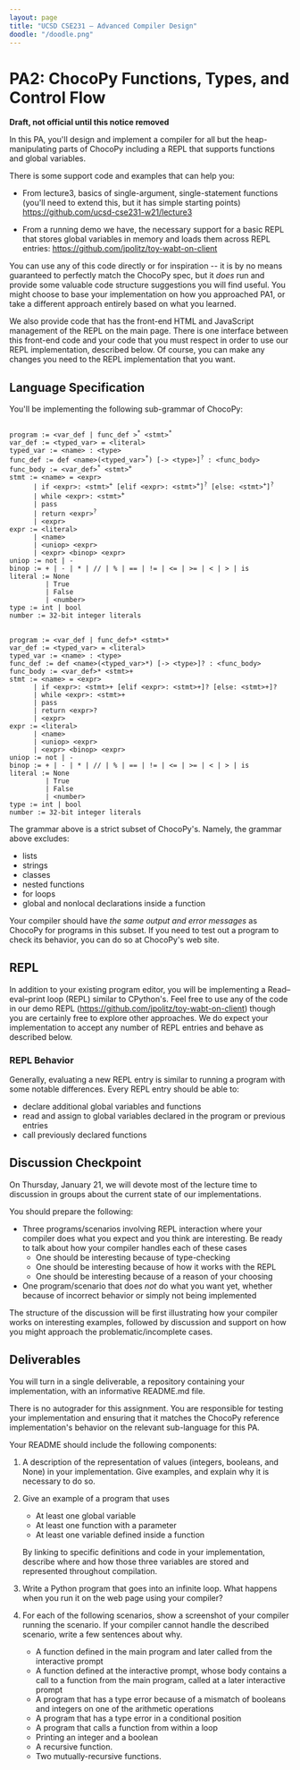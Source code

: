 ```yaml
---
layout: page
title: "UCSD CSE231 – Advanced Compiler Design"
doodle: "/doodle.png"
---
```


# PA2: ChocoPy Functions, Types, and Control Flow

**Draft, not official until this notice removed**

In this PA, you'll design and implement a compiler for all but the
heap-manipulating parts of ChocoPy including a REPL that supports functions
and global variables.

There is some support code and examples that can help you:

- From lecture3, basics of single-argument, single-statement functions
(you'll need to extend this, but it has simple starting points)
https://github.com/ucsd-cse231-w21/lecture3

- From a running demo we have, the necessary support for a basic REPL that
stores global variables in memory and loads them across REPL entries:
https://github.com/jpolitz/toy-wabt-on-client

You can use any of this code directly or for inspiration -- it is by no means
guaranteed to perfectly match the ChocoPy spec, but it _does_ run and provide
some valuable code structure suggestions you will find useful. You might
choose to base your implementation on how you approached PA1, or take a
different approach entirely based on what you learned.

We also provide code that has the front-end HTML and JavaScript management of
the REPL on the main page. There is one interface between this front-end code
and your code that you must respect in order to use our REPL implementation,
described below. Of course, you can make any changes you need to the REPL
implementation that you want.

## Language Specification

You'll be implementing the following sub-grammar of ChocoPy:

<html>
<pre>
<code>
program := &ltvar_def | func_def ><sup>*</sup> &ltstmt><sup>*</sup>
var_def := &lttyped_var> = &ltliteral>
typed_var := &ltname> : &lttype>
func_def := def &ltname>(&lttyped_var><sup>*</sup>) [-> &lttype>]<sup>?</sup> : &ltfunc_body>
func_body := &ltvar_def><sup>*</sup> &ltstmt><sup>+</sup>
stmt := &ltname> = &ltexpr>
      | if &ltexpr>: &ltstmt><sup>+</sup> [elif &ltexpr>: &ltstmt><sup>+</sup>]<sup>?</sup> [else: &ltstmt><sup>+</sup>]<sup>?</sup>
      | while &ltexpr>: &ltstmt><sup>+</sup>
      | pass
      | return &ltexpr><sup>?</sup>
      | &ltexpr>
expr := &ltliteral>
      | &ltname>
      | &ltuniop> &ltexpr>
      | &ltexpr> &ltbinop> &ltexpr>
uniop := not | -
binop := + | - | * | // | % | == | != | &lt= | >= | &lt | > | is                 
literal := None
         | True
         | False
         | &ltnumber>
type := int | bool
number := 32-bit integer literals
</code>
</pre>
</html>

```
program := <var_def | func_def>* <stmt>*
var_def := <typed_var> = <literal>
typed_var := <name> : <type>
func_def := def <name>(<typed_var>*) [-> <type>]? : <func_body>
func_body := <var_def>* <stmt>+
stmt := <name> = <expr>
      | if <expr>: <stmt>+ [elif <expr>: <stmt>+]? [else: <stmt>+]?
      | while <expr>: <stmt>+
      | pass
      | return <expr>?
      | <expr>
expr := <literal>
      | <name>
      | <uniop> <expr>
      | <expr> <binop> <expr>
uniop := not | -
binop := + | - | * | // | % | == | != | <= | >= | < | > | is                 
literal := None
         | True
         | False
         | <number>
type := int | bool
number := 32-bit integer literals
```

The grammar above is a strict subset of ChocoPy's. Namely, the grammar above 
excludes:
- lists
- strings
- classes
- nested functions
- for loops
- global and nonlocal declarations inside a function

Your compiler should have _the same output and error messages_ as ChocoPy for
programs in this subset. If you need to test out a program to check its
behavior, you can do so at ChocoPy's web site.

## REPL
In addition to your existing program editor, you will be implementing a 
Read–eval–print loop (REPL) similar to CPython's. Feel free to use any of the 
code in our demo REPL (https://github.com/jpolitz/toy-wabt-on-client) though 
you are certainly free to explore other approaches. We do expect your 
implementation to accept any number of REPL entries and behave as described 
below.
### REPL Behavior
Generally, evaluating a new REPL entry is similar to running a program with 
some notable differences. Every REPL entry should be able to:
- declare additional global variables and functions
- read and assign to global variables declared in the program or previous entries
- call previously declared functions

## Discussion Checkpoint

On Thursday, January 21, we will devote most of the lecture time to
discussion in groups about the current state of our implementations.

You should prepare the following:

- Three programs/scenarios involving REPL interaction where your
compiler does what you expect and you think are interesting. Be ready to talk
about how your compiler handles each of these cases
  - One should be interesting because of type-checking
  - One should be interesting because of how it works with the REPL
  - One should be interesting because of a reason of your choosing
- One program/scenario that does _not_ do what you want yet, whether because of
incorrect behavior or simply not being implemented

The structure of the discussion will be first illustrating how your compiler
works on interesting examples, followed by discussion and support on how you
might approach the problematic/incomplete cases.

## Deliverables

You will turn in a single deliverable, a repository containing your
implementation, with an informative README.md file.

There is no autograder for this assignment. You are responsible for testing
your implementation and ensuring that it matches the ChocoPy reference
implementation's behavior on the relevant sub-language for this PA.

Your README should include the following components:

1. A description of the representation of values (integers, booleans, and
None) in your implementation. Give examples, and explain why it is necessary
to do so.
2. Give an example of a program that uses
    - At least one global variable
    - At least one function with a parameter
    - At least one variable defined inside a function

    By linking to specific definitions and code in your implementation,
    describe where and how those three variables are stored and represented
    throughout compilation.
3. Write a Python program that goes into an infinite loop. What happens when
you run it on the web page using your compiler?
4. For each of the following scenarios, show a screenshot of your compiler
running the scenario. If your compiler cannot handle the described scenario,
write a few sentences about why.
    - A function defined in the main program and later called from the
    interactive prompt
    - A function defined at the interactive prompt, whose body contains a call
    to a function from the main program, called at a later interactive prompt
    - A program that has a type error because of a mismatch of booleans and
    integers on one of the arithmetic operations
    - A program that has a type error in a conditional position
    - A program that calls a function from within a loop
    - Printing an integer and a boolean
    - A recursive function.
    - Two mutually-recursive functions.

